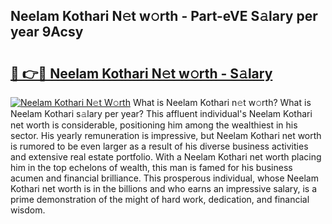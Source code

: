 ## Neelam Kothari N𝚎t w𝚘rth - Part-eVE S𝚊lary per year 9Acsy

# <h2><a href="http://gc459y.nevu.top/?p=Neelam+Kothari">🔗 👉🔴 Neelam Kothari N𝚎t w𝚘rth - S𝚊lary</a></h2>

[![Neelam Kothari N𝚎t W𝚘rth](https://i.imgur.com/Oavwk0R.jpeg)](http://gc459y.nevu.top/?p=Neelam+Kothari)
What is Neelam Kothari n𝚎t w𝚘rth? What is Neelam Kothari s𝚊lary per year?
This affluent individual's Neelam Kothari net worth is considerable, positioning him among the wealthiest in his sector. His yearly remuneration is impressive, but Neelam Kothari net worth is rumored to be even larger as a result of his diverse business activities and extensive real estate portfolio. With a Neelam Kothari net worth placing him in the top echelons of wealth, this man is famed for his business acumen and financial brilliance. This prosperous individual, whose Neelam Kothari net worth is in the billions and who earns an impressive salary, is a prime demonstration of the might of hard work, dedication, and financial wisdom.
